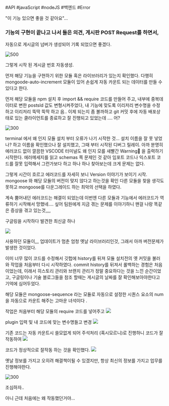 #API #javaScript #nodeJS #백엔드 #Error 

"이 기능 있으면 좋을 것 같아요"...

### 기능의 구현이 끝나고 나서 들은 의견, 게시판  POST Request를 하면서,
자동으로 게시글의 넘버가 생성되어 기록 되었으면 좋겠다.

![500](https://i.imgur.com/6DY5wiN.png)

그렇게 시작 된 게시글 번호 자동생성.

먼저 해당 기능을 구현하기 위한 모듈 혹은 라이브러리가 있는지 확인했다.
다행히 mongoode-auto-increment 모듈이 있어 손쉽게 자동 카운트 되는 데이터를 만들 수 있다고 한다.

먼저 해당 모듈을 npm 설치 후 import && require 코드를 만들어 주고, 내부에 중복데이터로 변한 postsId 값도 변형시켜주었다, 내 기능에 맞도록 이리저리 변수명을 수정하고 이리저리 뚝딱 뚝딱 하고 음.. 이제 되는지 좀 볼까하고 git 커밋 후에 자동 배포상태로 있는 클라이언트를 종료하고 잘 진행되고 있었는데 .... 어?

![300](https://i.imgur.com/SZFgfdH.jpg)

terminal 에서 왜 인지 모듈 설치 부터 오류가 나기 시작한 것...
설치 이름을 잘 못 넣었나? 하고 이름을 확인했으나 잘 설치했고, 그때 부터 시작된 디버그 릴레이.
아까 분명히 에러코드 없이 깔끔한 VSCODE 터미널도 왜 인지 모를 새빨간 Warning👹 을 출력하기 시작한다. 에러메세지를 읽고 schemas 쪽 문제인 것 같아 임포트 코드나 익스포트 코드를 잘못 입력해서 그런가보다 하고 하나 하나 찾아보는데 크게 문제는 없다.

그렇게 시간이 흐르고 에러코드를 자세히 보니 Version 이야기가 보이기 시작.
mongoose 와 해당 모듈의 버전이 맞지 않다고 하는것을 확인 다른 모듈을 찾을 생각도 못하고 mongoose를 다운그레이드 하는 최악의 선택을 하였다.

계속 뿜어내던 에러코드는 해결이 되었는데 이번엔 다른 모듈과 기능에서 에러코드가 역류하기 시작해서 망했네.... 싶어 팀원에게 지금 겪는 문제를 이야기하니 왠걸 나랑 똑같은 증상을 겪고 있는것,,,,

구글링을 시작하다 발견한 최신글 하나

![](https://i.imgur.com/NeVeya6.png)

사용하던 모듈이,,, 업데이트가 멈춘 엄청 옛날 라이브러리인것, 그래서 아까 버전문제가 발생한 것이었다. 

이미 너무 많이 코드를 수정해서 깃헙에 history를 뒤져 모듈 설치전의 옛 커밋을 불러와 작업을 처음부터 다시 시작하였다. commit history를 뒤져서 롤백하는 경험은 처음이었는데, 이래서 히스토리 
관리와 브랜치 관리가 정말 중요하다는 것을 느낀 순간이었고,  구글링이나 기술 블로그들을 참조 할때는 게시글의 날짜를 잘 확인해보아야한다고 기억에 심어두었다.

해당 모듈은 mongoose-sequence 라는 모듈로 자동으로 설정한 시퀀스 요소의 num을 자동으로 카운트 해주는 고마운 녀석이다 . 

작업은 처음부터 해당 모듈의 require 코드를 넣어주고
![](https://i.imgur.com/tuQh5XJ.png)

plugin 입력 및 내 코드에 맞는 변수명들고 변경 
![](https://i.imgur.com/BWNwiwD.png)

기존 코드는 자동 카운트시 쓸모없게 되어 주석처리 (혹시모르니)로 진행하니 코드가 잘 작동하여 
![](https://i.imgur.com/bqSpWkX.png)

코드가 정상적으로 잘작동 하는 것을 확인했다.
![](https://i.imgur.com/F5lqnOQ.png)

옛날 정보를 가지고 오히려 해결책이될 수 있겠지만,  항상 최신의 정보를 가지고 업무를 
진행해야한다.

![300](https://i.imgur.com/vHMYd3Z.png)

조심하자..

아니 근데 처음에는 왜 작동했던거야...


